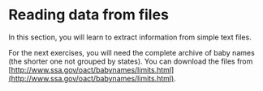 
# Reading data from files

In this section, you will learn to extract information from simple text files.

For the next exercises, you will need the complete archive of baby names (the shorter one not grouped by states). You can download the files from [http://www.ssa.gov/oact/babynames/limits.html](http://www.ssa.gov/oact/babynames/limits.html).
